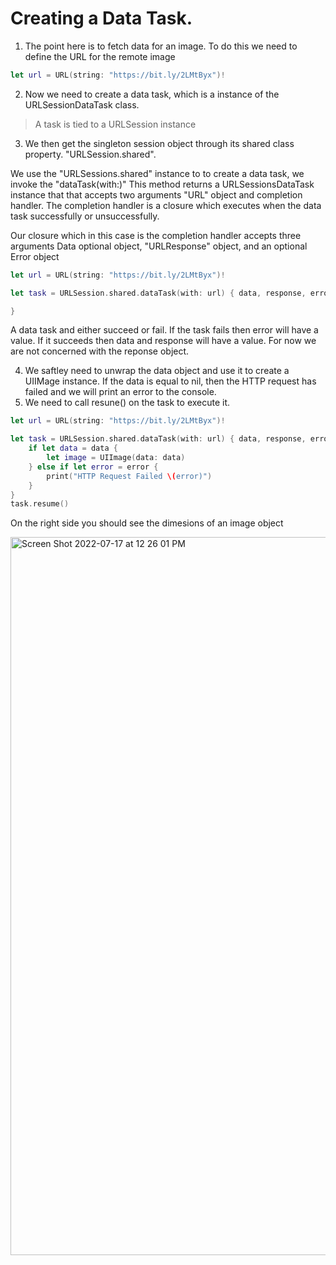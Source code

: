 # Creating a Data Task.

1. The point here is to fetch data for an image. To do this we need to define the URL for the remote image

``` swift
let url = URL(string: "https://bit.ly/2LMtByx")!
```

2. Now we need to create a data task, which is a instance of the URLSessionDataTask class.
> A task is tied to a URLSession instance
3. We then get the singleton session object through its shared class property. "URLSession.shared".

We use the "URLSessions.shared" instance to to create a data task, we invoke the "dataTask(with:)" This method returns a URLSessionsDataTask instance
that that accepts two arguments "URL" object and completion handler. The completion handler is a closure which executes when the data task successfully or
unsuccessfully. 

Our closure which in this case is the completion handler accepts three arguments Data optional object, "URLResponse" object, and an optional Error object

``` swift
let url = URL(string: "https://bit.ly/2LMtByx")!

let task = URLSession.shared.dataTask(with: url) { data, response, error in

}
```


A data task and either succeed or fail. If the task fails then error will have a value. If it succeeds then data and response will have a value. For now
we are not concerned with the reponse object.

4. We saftley need to unwrap the data object and use it to create a UIIMage instance. If the data is equal to nil, then the HTTP request has failed and we
will print an error to the console.
5. We need to call resune() on the task to execute it. 

``` swift
let url = URL(string: "https://bit.ly/2LMtByx")!

let task = URLSession.shared.dataTask(with: url) { data, response, error in
    if let data = data {
        let image = UIImage(data: data)
    } else if let error = error {
        print("HTTP Request Failed \(error)")
    }
}
task.resume()
```

On the right side you should see the dimesions of an image object

<img width="1149" alt="Screen Shot 2022-07-17 at 12 26 01 PM" src="https://user-images.githubusercontent.com/64448202/179411394-2d314df5-0c12-4894-9899-5e487029b30f.png">










